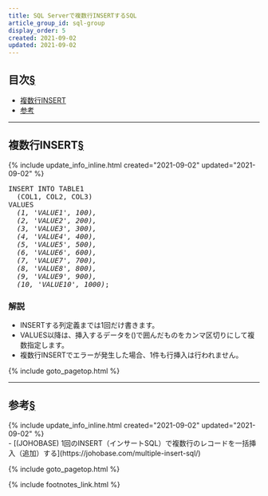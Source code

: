 ```yaml
---
title: SQL Serverで複数行INSERTするSQL
article_group_id: sql-group
display_order: 5
created: 2021-09-02
updated: 2021-09-02
---
```


## <a name="index">目次</a><a class="heading-anchor-permalink" href="#目次">§</a>

<ul id="index_ul">
<li><a href="#複数行INSERT">複数行INSERT</a></li>
<li><a href="#参考">参考</a></li>
</ul>

* * *
## <a name="複数行INSERT">複数行INSERT</a><a class="heading-anchor-permalink" href="#複数行INSERT">§</a>
<div class="chapter-updated">{% include update_info_inline.html created="2021-09-02" updated="2021-09-02" %}</div>
<div class="code-box no-title">
<pre>
INSERT INTO TABLE1
  (COL1, COL2, COL3)
VALUES 
  <em>(1, 'VALUE1', 100),
  (2, 'VALUE2', 200),
  (3, 'VALUE3', 300),
  (4, 'VALUE4', 400),
  (5, 'VALUE5', 500),
  (6, 'VALUE6', 600),
  (7, 'VALUE7', 700),
  (8, 'VALUE8', 800),
  (9, 'VALUE9', 900),
  (10, 'VALUE10', 1000)</em>;
</pre>
</div>

### 解説
- INSERTする列定義までは1回だけ書きます。
- VALUES以降は、挿入するデータを()で囲んだものをカンマ区切りにして複数指定します。
- 複数行INSERTでエラーが発生した場合、1件も行挿入は行われません。

{% include goto_pagetop.html %}

* * *
## <a name="参考">参考</a><a class="heading-anchor-permalink" href="#参考">§</a>
<div class="chapter-updated">{% include update_info_inline.html created="2021-09-02" updated="2021-09-02" %}</div>
- [(JOHOBASE) 1回のINSERT（インサートSQL）で複数行のレコードを一括挿入（追加）する](https://johobase.com/multiple-insert-sql/)

{% include goto_pagetop.html %}

{% include footnotes_link.html %}
